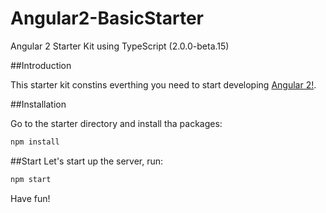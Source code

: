 # Angular2-BasicStarter
Angular 2 Starter Kit using TypeScript (2.0.0-beta.15)

##Introduction

This starter kit constins everthing you need to start developing [Angular 2!](https://angular.io/).


##Installation

Go to the starter directory and install tha packages:

```bash
npm install
```

##Start
Let's start up the server, run:
```bash
npm start
```

Have fun!